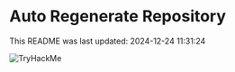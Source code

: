 # Auto Regenerate Repository

This README was last updated: 2024-12-24 11:31:24

 ![TryHackMe](https://tryhackme.com/badge/533634)